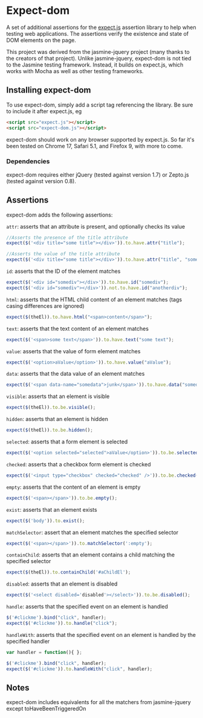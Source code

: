 # Expect-dom

A set of additional assertions for the [expect.js](https://github.com/LearnBoost/expect.js) assertion library to help when testing web
applications. The assertions verify the existence and state of DOM elements on the page. 

This project was derived from the jasmine-jquery project (many thanks to the creators of that project). 
Unlike jasmine-jquery, expect-dom is not tied to the Jasmine testing framework. Instead, it builds on 
expect.js, which works with Mocha as well as other testing frameworks.


## Installing expect-dom

To use expect-dom, simply add a script tag referencing the library. Be sure to include it
after expect.js, eg


```html
<script src="expect.js"></script>
<script src="expect-dom.js"></script>
```

expect-dom should work on any browser supported by expect.js. So far it's been tested on Chrome 17,
Safari 5.1, and Firefox 9, with more to come.

### Dependencies

expect-dom requires either jQuery (tested against version 1.7) or Zepto.js 
(tested against version 0.8).


## Assertions
expect-dom adds the following assertions:

`attr`: asserts that an attribute is present, and optionally checks its value

```js
//Asserts the presence of the title attribute
expect($('<div title="some title"></div>')).to.have.attr("title");  

//Asserts the value of the title attribute
expect($('<div title="some title"></div>')).to.have.attr("title", "some title");
```

`id`: asserts that the ID of the element matches

```js
expect($('<div id="somediv"></div>')).to.have.id("somediv");  
expect($('<div id="somediv"></div>')).not.to.have.id("anotherdiv");  
```

`html`: asserts that the HTML child content of an element matches (tags casing differences are ignored)

```js
expect($(theEl)).to.have.html("<span>content</span>");  
```

`text`: asserts that the text content of an element matches

```js
expect($('<span>some text</span>')).to.have.text("some text");  
```

`value`: asserts that the value of form element matches

```js
expect($('<option>aValue</option>')).to.have.value("aValue");  
```

`data`: asserts that the data value of an element matches

```js
expect($('<span data-name="somedata">junk</span>')).to.have.data("somedata");  
```

`visible`: asserts that an element is visible

```js
expect($(theEl)).to.be.visible();  
```

`hidden`: asserts that an element is hidden

```js
expect($(theEl)).to.be.hidden();  
```

`selected`: asserts that a form element is selected

```js
expect($('<option selected="selected">aValue</option>')).to.be.selected();  
```

`checked`: asserts that a checkbox form element is checked

```js
expect($('<input type="checkbox" checked="checked" />')).to.be.checked();  
```

`empty`: asserts that the content of an element is empty

```js
expect($('<span></span>')).to.be.empty();  
```

`exist`: asserts that an element exists

```js
expect($('body')).to.exist();  
```

`matchSelector`: assert that an element matches the specified selector

```js
expect($('<span></span>')).to.matchSelector(':empty');  
```

`containChild`: asserts that an element contains a child matching the specified selector

```js
expect($(theEl)).to.containChild('#aChildEl');  
```

`disabled`: asserts that an element is disabled 

```js
expect($('<select disabled='disabled'></select>')).to.be.disabled();  
```

`handle`: asserts that the specified event on an element is handled
    
```js
$('#clickme').bind("click", handler);
expect($('#clickme')).to.handle("click");
```

`handleWith`: asserts that the specified event on an element is handled by the specified handler

```js
var handler = function(){ };

$('#clickme').bind("click", handler);
expect($('#clickme')).to.handleWith("click", handler);
```

## Notes
expect-dom includes equivalents for all the matchers from jasmine-jquery except toHaveBeenTriggeredOn




